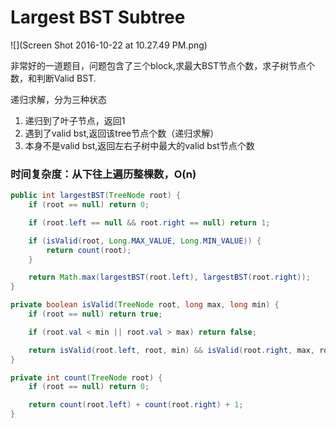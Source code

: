 # Largest BST Subtree

![](Screen Shot 2016-10-22 at 10.27.49 PM.png)

非常好的一道题目，问题包含了三个block,求最大BST节点个数，求子树节点个数，和判断Valid BST.

递归求解，分为三种状态
1. 递归到了叶子节点，返回1
2. 遇到了valid bst,返回该tree节点个数（递归求解）
3. 本身不是valid bst,返回左右子树中最大的valid bst节点个数


### 时间复杂度：从下往上遍历整棵数，O(n)



```java
public int largestBST(TreeNode root) {
    if (root == null) return 0;

    if (root.left == null && root.right == null) return 1;

    if (isValid(root, Long.MAX_VALUE, Long.MIN_VALUE)) {
        return count(root);
    }

    return Math.max(largestBST(root.left), largestBST(root.right));
}

private boolean isValid(TreeNode root, long max, long min) {
    if (root == null) return true;

    if (root.val < min || root.val > max) return false;

    return isValid(root.left, root, min) && isValid(root.right, max, root);
}

private int count(TreeNode root) {
    if (root == null) return 0;

    return count(root.left) + count(root.right) + 1;
}
```